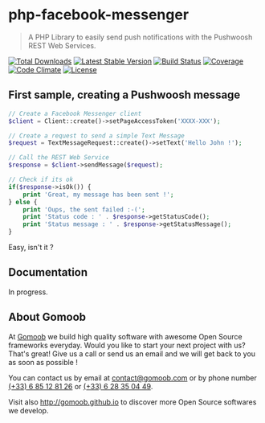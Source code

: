# php-facebook-messenger

> A PHP Library to easily send push notifications with the Pushwoosh REST Web Services.

[![Total Downloads](https://img.shields.io/packagist/dt/gomoob/php-facebook-messenger.svg?style=flat)](https://packagist.org/packages/gomoob/php-facebook-messenger) 
[![Latest Stable Version](https://img.shields.io/packagist/v/gomoob/php-facebook-messenger.svg?style=flat)](https://packagist.org/packages/gomoob/php-facebook-messenger) 
[![Build Status](https://img.shields.io/travis/gomoob/php-facebook-messenger.svg?style=flat)](https://travis-ci.org/gomoob/php-facebook-messenger)
[![Coverage](https://img.shields.io/coveralls/gomoob/php-facebook-messenger.svg?style=flat)](https://coveralls.io/r/gomoob/php-facebook-messenger?branch=master)
[![Code Climate](https://img.shields.io/codeclimate/github/gomoob/php-facebook-messenger.svg?style=flat)](https://codeclimate.com/github/gomoob/php-facebook-messenger)
[![License](https://img.shields.io/packagist/l/gomoob/php-facebook-messenger.svg?style=flat)](https://packagist.org/packages/gomoob/php-facebook-messenger)

## First sample, creating a Pushwoosh message

```php
// Create a Facebook Messenger client
$client = Client::create()->setPageAccessToken('XXXX-XXX');

// Create a request to send a simple Text Message
$request = TextMessageRequest::create()->setText('Hello John !');

// Call the REST Web Service
$response = $client->sendMessage($request);

// Check if its ok
if($response->isOk()) {
    print 'Great, my message has been sent !';
} else {
    print 'Oups, the sent failed :-('; 
    print 'Status code : ' . $response->getStatusCode();
    print 'Status message : ' . $response->getStatusMessage();
}
```

Easy, isn't it ? 

## Documentation

In progress.

## About Gomoob

At [Gomoob](https://www.gomoob.com) we build high quality software with awesome Open Source frameworks everyday. Would 
you like to start your next project with us? That's great! Give us a call or send us an email and we will get back to 
you as soon as possible !

You can contact us by email at [contact@gomoob.com](mailto:contact@gomoob.com) or by phone number 
[(+33) 6 85 12 81 26](tel:+33685128126) or [(+33) 6 28 35 04 49](tel:+33685128126).

Visit also http://gomoob.github.io to discover more Open Source softwares we develop.
